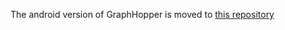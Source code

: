 The android version of GraphHopper is moved to
[this repository](https://github.com/graphhopper/graphhopper-android)

